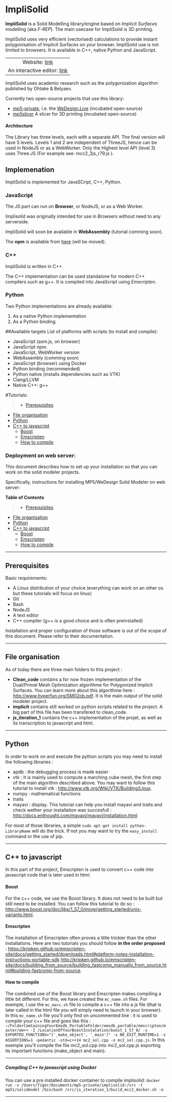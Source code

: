 ImpliSolid
=========
**ImpliSolid** is a Solid Modelling library/engine based on *Implicit Surfaces* modelling (aka *F-REP*).
The main usecase for ImpliSolid is 3D printing.

ImpliSolid uses very efficient (vectorised) calculations to provide instant polygonisation of Implicit Surfaces on your browser.
ImpliSolid use is not limited to browsers. It is available in C++, native Python and JavaScript.

| |
|:-------------:|
|  Website: [link](https://sohale.github.io/implisolid/) |
| An interactive editor: [link](https://api-project-1000362687695.appspot.com/mp5interactive/mp5_json_code.html) |


ImpliSolid uses academic research such as the polygonization algorithm published by Ohtake & Belyaev.

Currently two open-source projects that use this library:

* [mp5-private](http://github.com/sohale/mp5-private), i.e. the [WeDesign.Live](http://beta.wedesign.live) (incubated open-source)
* [mp5slicer](http://github.com/sohale/mp5slicer) A slicer for 3D printing (incubated open-source)

#### Architecture
The Library has three levels, each with a separate API. The final version will have 5 levels.
Levels 1 and 2 are independent of ThreeJS, hence can be used in NodeJS or as a WebWorker.
Only the Highest level API (level 3) uses Three.JS (For example see: mcc2_3js_r79.js ).

## Implemenation

ImpliSolid is implemented for JavaSCript, C++, Python.
### JavaScript
The JS part can run on **Browser**, or NodeJS, or as a Web Worker.

Implisolid was originally intended for use in Browsers without need to any serverside.

ImpliSolid will soon be available in **WebAssembly** (tutorial comming soon).

The **npm** is available from [here](www.npmjs.com/package/@sohale/implisolid) (will be moved).

### C++
ImpliSolid is written in C++.

The C++ implementation can be used standalone for modern C++ compilers such as g++. It is compiled into JavaScript using *Emscripten*.
### Python
Two Python implementations are already available:
1. As a native Python implementation
2. As a Python binding.



##Available targets
List of platforms with scripts (to install and compile):

- JavaScript (asm.js, on browser)
- JavaScript npm.
- JavaScript, WebWorker version
- WebAssembly (comming soon)
- JavaScript (browser) using Docker
- Python binding (recommended)
- Python native (installs dependencies such as VTK)
- Clang/LLVM
- Native C++: g++

#Tutorials:
> - [Prerequisites](#prerequisites)
- [File organisation](#file-organisation)
- [Python](#python)
- [C++ to javascript](#c-to-javascript)
    - [Boost](#boost)
    - [Emscripten](#emscripten)
    - [How to compile](#how-to-compile)

### Deployment on web server:

This document describes how to set up your installation so that you can work on the solid modeler projects.

Specifically, instructions for installing MP5/WeDesign Solid Modeler on web server:

**Table of Contents**

> - [Prerequisites](#prerequisites)
- [File organisation](#file-organisation)
- [Python](#python)
- [C++ to javascript](#c-to-javascript)
    - [Boost](#boost)
    - [Emscripten](#emscripten)
    - [How to compile](#how-to-compile)


----------

Prerequisites
-------------
Basic requirements:

 - A Linux distribution of your choice (everything can work on an other os but these tutorials will focus on linux)
 - Git
 - Bash
 - NodeJS
 - A text editor
 - C++ compiler (g++ is a good choice and is often preinstalled)


Installation and proper configuration of those software is out of the scope of this document. Please refer to their documentation.

----------

File organisation
-------------------

As of today there are three main folders to this project :

- <b>Clean_code</b> contains a for now frozen implementation of the Dual/Primal Mesh Optimization algorithme for Polygonized Implicit Surfaces. You can learn more about this algorithme here : http://www.hyperfun.org/SM02ob.pdf. It is the main output of the solid modeler project.
- <b>implicit</b> contains still worked on python scripts related to the project. A big part of this file has been transfered to clean_code.
- <b>js_iteration_1</b> contains the c++ implementation of the projet, as well as its transcription to javascript and html.

-------------------

Python
-------------------

In order to work on and execute the python scripts you may need to install the following libraries :
- apdb : the debugging process is made easier
- vtk : It is mainly used to compute a marching cube mesh, the first step of the main algorithm described above. You may want to follow this tutorial to install vtk : http://www.vtk.org/Wiki/VTK/Building/Linux.
- numpy : mathematical functions
- traits
- mayavi : display. This tutorial can help you install mayavi and traits and check wether your installation was succesfull : http://docs.enthought.com/mayavi/mayavi/installation.html

For most of those libraries, a simple `sudo apt-get install python-LibraryName` will do the trick. If not you may want to try the `easy_install` command or the use of pip.

-------------------

C++ to javascript
-------------------
In this part of the project, Emscripten is used to convert c++ code into javascript code that is later used in html.
#### <b>Boost</b>
For the c++ code, we use the Boost library. It does not need to be built but still need to be installed. You can follow this tutorial to do so : http://www.boost.org/doc/libs/1_57_0/more/getting_started/unix-variants.html.

#### <b>Emscripten</b>
The installation of Emscripten often proves a little trickier than the other installations. Here are two tutorials you should follow <b>in the order proposed</b> : https://kripken.github.io/emscripten-site/docs/getting_started/downloads.html#platform-notes-installation-instructions-portable-sdk  http://kripken.github.io/emscripten-site/docs/building_from_source/building_fastcomp_manually_from_source.html#building-fastcomp-from-source.

#### How to compile
The combined use of the Boost library and Emscripten makes compiling a little bit different. For this, we have created the `mc_name.sh` files. For exemple, I use the `mc_marc.sh` file to compile a c++ file into a js file (that is later called in the html file you will simply need to launch in your browser). In this `mc_name.sh` file you'll only find on uncommented line : it is used to compile your c++ file and goes like this :
`~/FolderComtainingYourEmsdk_PortableFolder/emsdk_portable/emscripten/master/em++ -I /LocationOfYourBoostInstalation/boost_1_57_0/ -s EXPORTED_FUNCTIONS="['_make_object', '_main']" -s NO_EXIT_RUNTIME=1 -s ASSERTIONS=1 -pedantic -std=c++14 mc2_sol.cpp -o mc2_sol.cpp.js`. In this exemple you'll compile the file mc2_sol.cpp into mc2_sol.cpp.js exporting its important functions (make_object and main).

-----------

##### Compiling C++ to javascript using Docker
You can use a pre installed docker container to compile implisolid:
```docker run -v /Users/Tiger/Documents/mp5-private/implisolid:/src -t mp51/solidmodel /bin/bash /src/js_iteration_1/build_mcc2_docker.sh -o```

----------
